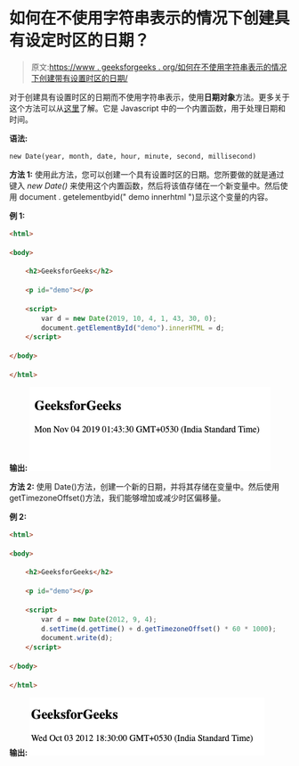 # 如何在不使用字符串表示的情况下创建具有设定时区的日期？

> 原文:[https://www . geeksforgeeks . org/如何在不使用字符串表示的情况下创建带有设置时区的日期/](https://www.geeksforgeeks.org/how-to-create-a-date-with-a-set-timezone-without-using-a-string-representation/)

对于创建具有设置时区的日期而不使用字符串表示，使用**日期对象**方法。更多关于这个方法可以从[这里](https://www.geeksforgeeks.org/javascript-date-objects/)了解。它是 Javascript 中的一个内置函数，用于处理日期和时间。

**语法:**

```html
new Date(year, month, date, hour, minute, second, millisecond)
```

**方法 1:**
使用此方法，您可以创建一个具有设置时区的日期。您所要做的就是通过键入 *new Date()* 来使用这个内置函数，然后将该值存储在一个新变量中。然后使用 document . getelementbyid(" demo innerhtml ")显示这个变量的内容。

**例 1:**

```html
<html>

<body>

    <h2>GeeksforGeeks</h2>

    <p id="demo"></p>

    <script>
        var d = new Date(2019, 10, 4, 1, 43, 30, 0);
        document.getElementById("demo").innerHTML = d;
    </script>

</body>

</html>
```

**输出:**
![](img/0713b0c68a2ebb3b47b1fa52a6336657.png)

**方法 2:**
使用 Date()方法，创建一个新的日期，并将其存储在变量中。然后使用 getTimezoneOffset()方法，我们能够增加或减少时区偏移量。

**例 2:**

```html
<html>

<body>

    <h2>GeeksforGeeks</h2>

    <p id="demo"></p>

    <script>
        var d = new Date(2012, 9, 4);
        d.setTime(d.getTime() + d.getTimezoneOffset() * 60 * 1000);
        document.write(d);
    </script>

</body>

</html>
```

**输出:**
![](img/16949de5f6e1bb1b77cddade4c7661b3.png)
